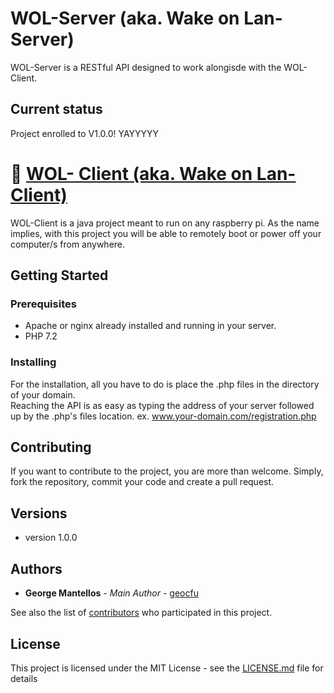 # WOL-Server (aka. Wake on Lan-Server)

WOL-Server is a RESTful API designed to work alongisde with the WOL-Client.

## Current status

Project enrolled to V1.0.0! YAYYYYY  

# :link: [WOL- Client (aka. Wake on Lan-Client)](https://github.com/geocfu/WOL-Client)

WOL-Client is a java project meant to run on any raspberry pi. As the name implies, with this project you will be able to remotely boot or power off your computer/s from anywhere.   

## Getting Started

### Prerequisites

- Apache or nginx already installed and running in your server.
- PHP 7.2

### Installing  

For the installation, all you have to do is place the .php files in the directory of your domain.  
Reaching the API is as easy as typing the address of your server followed up by the .php's files location. ex. www.your-domain.com/registration.php

## Contributing

If you want to contribute to the project, you are more than welcome. Simply, fork the repository, commit your code and create a pull request.

## Versions
  - version 1.0.0

## Authors

* **George Mantellos** - *Main Author* - [geocfu](https://github.com/geocfu)

See also the list of [contributors](https://github.com/geocfu/WOL/contributors) who participated in this project.

## License

This project is licensed under the MIT License - see the [LICENSE.md](LICENSE) file for details
